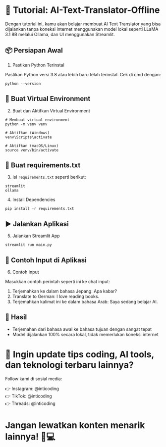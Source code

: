 # 🚀 Tutorial: AI-Text-Translator-Offline

Dengan tutorial ini, kamu akan belajar membuat AI Text Translator yang bisa dijalankan tanpa koneksi internet menggunakan model lokal seperti LLaMA 3.1 8B melalui Ollama, dan UI menggunakan Streamlit.

## 📦 Persiapan Awal

1. Pastikan Python Terinstal

Pastikan Python versi 3.8 atau lebih baru telah terinstal. Cek di cmd dengan:

`python --version`

## 🐍 Buat Virtual Environment

2. Buat dan Aktifkan Virtual Environment

```
# Membuat virtual environment
python -m venv venv

# Aktifkan (Windows)
venv\Scripts\activate

# Aktifkan (macOS/Linux)
source venv/bin/activate
```

## 📜 Buat requirements.txt

3. Isi `requirements.txt` seperti berikut:
```
streamlit
ollama
```

4. Install Dependencies
```
pip install -r requirements.txt
```

## ▶️ Jalankan Aplikasi

5. Jalankan Streamlit App
```
streamlit run main.py
```

## 📝 Contoh Input di Aplikasi

6. Contoh input

Masukkan contoh perintah seperti ini ke chat input:

1. Terjemahkan ke dalam bahasa Jepang: Apa kabar?
2. Translate to German: I love reading books.
3. Terjemahkan kalimat ini ke dalam bahasa Arab: Saya sedang belajar AI.

## 📝 Hasil

- Terjemahan dari bahasa awal ke bahasa tujuan dengan sangat tepat
- Model dijalankan 100% secara lokal, tidak memerlukan koneksi internet

# 📲 Ingin update tips coding, AI tools, dan teknologi terbaru lainnya?

Follow kami di sosial media:

👉 Instagram: @inticoding  
👉 TikTok: @inticoding  
👉 Threads: @inticoding  

# Jangan lewatkan konten menarik lainnya! 🚀💻